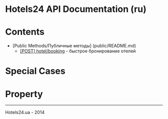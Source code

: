 Hotels24 API Documentation (ru)
=========

Contents
===
- [Public Methods/Публичные методы] (public/README.md)
    - [[POST] hotel/booking](public/booking/hotel.md) - быстрое бронирование отелей


Special Cases
===


Property
===

----------------------
Hotels24.ua - 2014
